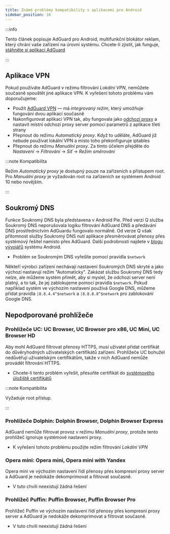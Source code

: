 ```yaml
---
title: Známé problémy kompatibility s aplikacemi pro Android
sidebar_position: 16
---
```


:::info

Tento článek popisuje AdGuard pro Android, multifunkční blokátor reklam, který chrání vaše zařízení na úrovni systému. Chcete-li zjistit, jak funguje, [stáhněte si aplikaci AdGuard](https://agrd.io/download-kb-adblock)

:::

## Aplikace VPN

Pokud používáte AdGuard v režimu filtrování *Lokální VPN*, nemůžete současně spouštět jiné aplikace VPN. K vyřešení tohoto problému vám doporučujeme:

- Použít [AdGuard VPN](https://adguard-vpn.com/welcome.html) — má *integrovaný režim*, který umožňuje fungování dvou aplikací současně
- Nakonfigurovat aplikaci VPN tak, aby fungovala jako [odchozí proxy](../solving-problems/outbound-proxy.md) a nastavit místní odchozí proxy server pomocí parametrů z aplikace třetí strany
- Přepnout do režimu *Automatický proxy*. Když to uděláte, AdGuard již nebude používat lokální VPN a místo toho překonfiguruje iptables
- Přepnout do režimu *Manuální proxy*. Za tímto účelem přejděte do *Nastavení* → *Filtrování* → *Síť* → *Režim směrování*

:::note Kompatibilita

Režim *Automatický proxy* je dostupný pouze na zařízeních s přístupem root. Pro *Manuální proxy* je vyžadován root na zařízeních se systémem Android 10 nebo novějším.

:::

## Soukromý DNS

Funkce Soukromý DNS byla představena v Android Pie. Před verzí Q služba Soukromý DNS neporušovala logiku filtrování AdGuard DNS a předávání DNS prostřednictvím AdGuardu fungovalo normálně. Od verze Q však přítomnost služby Soukromý DNS nutí aplikace přesměrovávat přenosy přes systémový řešitel namísto přes AdGuard. Další podrobnosti najdete v [blogu vývojářů](https://android-developers.googleblog.com/2018/04/dns-over-tls-support-in-android-p.html) systému Android.

- Problém se Soukromým DNS vyřešíte pomocí pravidla `$network`

Někteří výrobci zařízení nechávají nastavení Soukromých DNS skryté a jako výchozí nastavují režim "Automaticky". Zakázat službu Soukromý DNS tedy nelze, ale můžeme systém přimět, aby si myslel, že odchozí server není platný, a to tak, že jej zablokujeme pomocí pravidla `$network`. Pokud například systém ve výchozím nastavení používá Google DNS, můžeme přidat pravidla `|8.8.4.4^$network` a `|8.8.8.8^$network` pro zablokování Google DNS.

## Nepodporované prohlížeče

### Prohlížeče UC: UC Browser, UC Browser pro x86, UC Mini, UC Browser HD

Aby mohl AdGuard filtrovat přenosy HTTPS, musí uživatel přidat certifikát do důvěryhodných uživatelských certifikátů zařízení. Prohlížeče UC bohužel nedůvěřují uživatelským certifikátům, takže v nich AdGuard nemůže provádět filtrování HTTPS.

- Chcete-li tento problém vyřešit, přesuňte certifikát do [systémového úložiště certifikátů](../solving-problems/https-certificate-for-rooted.md/)

:::note Kompatibilita

Vyžaduje root přístup.

:::

### Prohlížeče Dolphin: Dolphin Browser, Dolphin Browser Express

AdGuard nemůže filtrovat provoz v režimu *Manuální proxy*, protože tento prohlížeč ignoruje systémové nastavení proxy.

- K vyřešení tohoto problému použijte režim filtrování *Lokální VPN*

### Opera mini: Opera mini, Opera mini with Yandex

Opera mini ve výchozím nastavení řídí přenosy přes kompresní proxy server a AdGuard je nedokáže dekomprimovat a filtrovat současně.

- V tuto chvíli neexistují žádná řešení

### Prohlížeč Puffin: Puffin Browser, Puffin Browser Pro

Prohlížeč Puffin ve výchozím nastavení řídí přenosy přes kompresní proxy server a AdGuard je nedokáže dekomprimovat a filtrovat současně.

- V tuto chvíli neexistují žádná řešení
